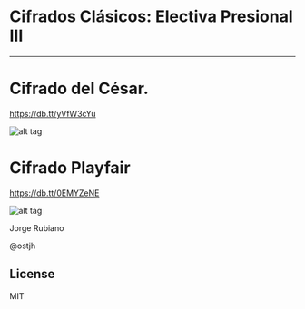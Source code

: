 Cifrados Clásicos: Electiva Presional III
=========
--------------

Cifrado del César.
=========

https://db.tt/yVfW3cYu

![alt tag](https://db.tt/9nATXcES)


Cifrado Playfair
=========

https://db.tt/0EMYZeNE

![alt tag](https://db.tt/aUQbNjZ3)


Jorge Rubiano

@ostjh

License
----

MIT
